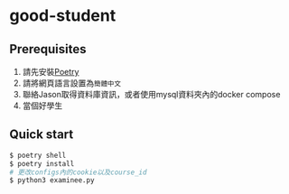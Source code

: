 # good-student

## Prerequisites
1. 請先安裝[Poetry](https://python-poetry.org/docs/)
2. 請將網頁語言設置為`簡體中文`
3. 聯絡Jason取得資料庫資訊，或者使用mysql資料夾內的docker compose
4. 當個好學生


## Quick start
```bash
$ poetry shell
$ poetry install
# 更改configs內的cookie以及course_id
$ python3 examinee.py
```

